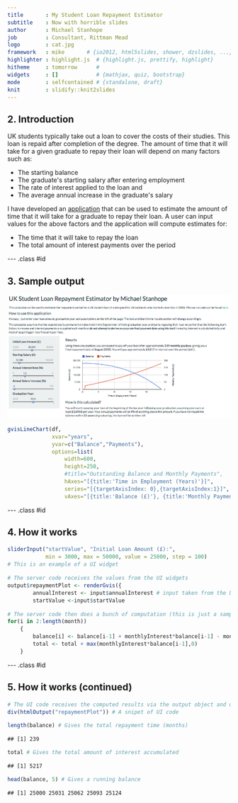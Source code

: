 ```yaml
---
title       : My Student Loan Repayment Estimator
subtitle    : Now with horrible slides
author      : Michael Stanhope
job         : Consultant, Rittman Mead
logo        : cat.jpg
framework   : mike       # {io2012, html5slides, shower, dzslides, ...}
highlighter : highlight.js  # {highlight.js, prettify, highlight}
hitheme     : tomorrow      # 
widgets     : []            # {mathjax, quiz, bootstrap}
mode        : selfcontained # {standalone, draft}
knit        : slidify::knit2slides
---
```


## 2. Introduction

UK students typically take out a loan to cover the costs of their studies. This loan is repaid after completion of the degree. The amount of time that it will take for a given graduate to repay their loan will depend on many factors such as:
* The starting balance
* The graduate's starting salary after entering employment
* The rate of interest applied to the loan and
* The average annual increase in the graduate's salary

I have developed an [application](https://michaelstanhope.shinyapps.io/shiny-examples/) that can be used to estimate the amount of time that it will take for a graduate to repay their loan. A user can input values for the above factors and the application will compute estimates for:
* The time that it will take to repay the loan
* The total amount of interest payments over the period

--- .class #id 
## 3. Sample output
![width](assets/img/app.png)


```r
gvisLineChart(df,
              xvar="years", 
              yvar=c("Balance","Payments"), 
              options=list(
                  width=600,
                  height=250,
                  #title="Outstanding Balance and Monthly Payments",
                  hAxes="[{title:'Time in Employment (Years)'}]",
                  series="[{targetAxisIndex: 0},{targetAxisIndex:1}]",
                  vAxes="[{title:'Balance (£)'}, {title:'Monthly Payments (£)'}]"))
```



--- .class #id 
## 4. How it works

```r
sliderInput("startValue", "Initial Loan Amount (£):", 
            min = 3000, max = 50000, value = 25000, step = 100)
# This is an example of a UI widget
```


```r
# The server code receives the values from the UI widgets
output$repaymentPlot <- renderGvis({
        annualInterest <- input$annualInterest # input taken from the UI
        startValue <-input$startValue
```


```r
# The server code then does a bunch of computation (this is just a sample)
for(i in 2:length(month))
    {
        balance[i] <- balance[i-1] + monthlyInterest*balance[i-1] - monthlyPayments[i]
        total <- total + max(monthlyInterest*balance[i-1],0)
    }
```

--- .class #id 
## 5. How it works (continued)




```r
# The UI code receives the computed results via the output object and uses them
div(htmlOutput("repaymentPlot")) # A snipet of UI code
```


```r
length(balance) # Gives the total repayment time (months)
```

```
## [1] 239
```


```r
total # Gives the total amount of interest accumulated
```

```
## [1] 5217
```


```r
head(balance, 5) # Gives a running balance
```

```
## [1] 25000 25031 25062 25093 25124
```




